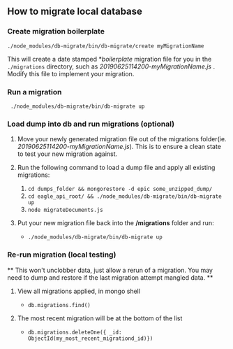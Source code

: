## How to migrate local database

### Create migration boilerplate

`./node_modules/db-migrate/bin/db-migrate/create myMigrationName`

This will create a date stamped **boilerplate* migration file for you in the `./migrations` directory, such as  *20190625114200-myMigrationName.js* . 
Modify this file to implement your migration. 

### Run a migration

` ./node_modules/db-migrate/bin/db-migrate up`


### Load dump into db and run migrations (optional)


1. Move your newly generated migration file out of the migrations folder(ie. *20190625114200-myMigrationName.js*). This is to ensure a 
clean state to test your new migration against.

2. Run the following command to load a dump file and apply all existing migrations:

    1. `cd dumps_folder && mongorestore -d epic some_unzipped_dump/`
    2. `cd eagle_api_root/ && ./node_modules/db-migrate/bin/db-migrate up`
    2. `node migrateDocuments.js`

3. Put your new migration file back into the **/migrations** folder and run:

    * `./node_modules/db-migrate/bin/db-migrate up`

### Re-run migration (local testing)

** This won't unclobber data, just allow a rerun of a migration. You may 
need to dump and restore if the last migration attempt mangled data. **

1. View all migrations applied, in mongo shell

    * `db.migrations.find()`

2. The most recent migration will be at the bottom of the list

    * `db.migrations.deleteOne({ _id: ObjectId(my_most_recent_migrationd_id)})`
